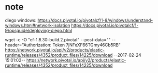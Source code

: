 # note


diego windows: https://docs.pivotal.io/pivotalcf/1-8/windows/understand-windows.html#network-isolation
               https://docs.pivotal.io/pivotalcf/1-9/opsguide/deploying-diego.html




 wget  -c -O "cf-1.8.30-build.2.pivotal" --post-data="" --header="Authorization: Token 7jNFeXF66TGmy46Cb5RB"  https://network.pivotal.io/api/v2/products/elastic-runtime/releases/4352/product_files/14225/download
--2017-02-24 15:01:02--  https://network.pivotal.io/api/v2/products/elastic-runtime/releases/4352/product_files/14225/download
